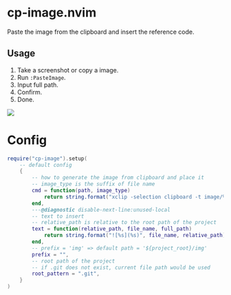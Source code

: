 # cp-image.nvim

Paste the image from the clipboard and insert the reference code.

## Usage

1. Take a screenshot or copy a image.
2. Run `:PasteImage`.
3. Input full path.
4. Confirm.
5. Done.

<img src="https://github.com/niuiic/assets/blob/main/cp-image.nvim/usage.gif" />

# Config

```lua
require("cp-image").setup(
    -- default config
    {
        -- how to generate the image from clipboard and place it
        -- image_type is the suffix of file name
        cmd = function(path, image_type)
            return string.format("xclip -selection clipboard -t image/%s -o > %s", image_type, path)
        end,
        ---@diagnostic disable-next-line:unused-local
        -- text to insert
        -- relative_path is relative to the root path of the project
        text = function(relative_path, file_name, full_path)
            return string.format("![%s](%s)", file_name, relative_path)
        end,
        -- prefix = 'img' => default path = '${project_root}/img'
        prefix = "",
        -- root path of the project
        -- if .git does not exist, current file path would be used
        root_pattern = ".git",
    }
)
```
